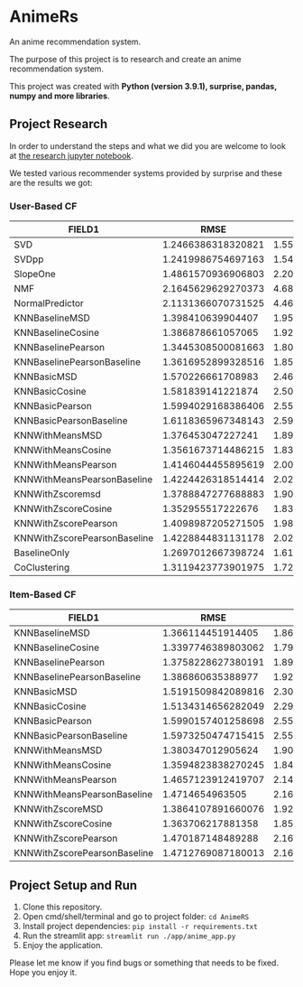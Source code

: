# AnimeRs

An anime recommendation system.

The purpose of this project is to research and create an anime recommendation system.

This project was created with **Python (version 3.9.1), surprise, pandas, numpy and more libraries**.

## Project Research

In order to understand the steps and what we did you are welcome to look at [the research jupyter notebook](https://github.com/leorrose/AnimeRS/blob/main/research_notebook.ipynb).

We tested various recommender systems provided by surprise and these are the results we got:

### **User-Based CF**

|FIELD1            |RMSE              |MSE               |MAE               |P@5                |R@5               |F1@5              |P@10               |R@10               |F1@10              |P@15               |R@15               |F1@15              |
|------------------|------------------|------------------|------------------|-------------------|------------------|------------------|-------------------|-------------------|-------------------|-------------------|-------------------|-------------------|
|SVD               |1.2466386318320821|1.5541687172779728|0.950649059275635 |0.821792547358859  |0.808167171644359 |0.8149213634198587|0.8202514385582871 |0.8309929909023989 |0.825583949469362  |0.8211466638160235 |0.8337652391649222 |0.8274009774577031 |
|SVDpp             |1.2419986754697163|1.5425765662960005|0.9450240682058786|0.8188678971128791 |0.7896043125358151|0.8039678745549546|0.8152670698321598 |0.8081014340360854 |0.8116670840928523 |0.8148952263938591 |0.8093891685768118 |0.8121295942674633 |
|SlopeOne          |1.4861570936906803|2.2087201120432405|1.1357538191970875|0.7711254526309709 |0.6837134210019202|0.7247915038745656|0.7695408164097652 |0.6966650348950609 |0.7312889080782549 |0.7745419734419228 |0.7013057648417959 |0.7361012749040896 |
|NMF               |2.1645629629270373|4.685525752648781 |1.8700458723769624|0.2816920600486546 |0.14119405854817188|0.1881016258888802|0.2857974991324242 |0.14254297881599048|0.19020809749813983|0.28034197512918746|0.14092628541548033|0.18755996120225144|
|NormalPredictor   |2.1131366070731525|4.465417596127226 |1.6771977769884412|0.7375367312463046 |0.6174220626313723|0.6721390670385622|0.739920385880311  |0.6281192491352906 |0.6794482920849733 |0.7365212868783232 |0.6249930021652182 |0.6761879041065313 |
|KNNBaselineMSD    |1.398410639904407 |1.9555830380571853|1.0669036306056126|0.8171542147591098 |0.7751485069053153|0.7955949747818974|0.8163007742846782 |0.7942681525203055 |0.8051321513697616 |0.8118771257566572 |0.7903858584239758 |0.8009848818709067 |
|KNNBaselineCosine |1.386878661057065 |1.9236409011799906|1.0594412499370167|0.8213979689887809 |0.784533543361471 |0.8025400900390129|0.8163545535545742 |0.7993945680685116 |0.807783132725163  |0.8158383892107871 |0.7992079190989674 |0.8074369434899701 |
|KNNBaselinePearson|1.3445308500081663|1.8078154533494963|1.0233890437557627|0.8259557346454507 |0.8281990254116209|0.8270710550263767|0.8243993866619018 |0.851271467746311  |0.8376190210853552 |0.8221058734399913 |0.8528147820224973 |0.8371786049786873 |
|KNNBaselinePearsonBaseline|1.3616952899328516|1.8542541675921698|1.0384156709120755|0.825437492764036  |0.8245241125371615|0.8249770259766642|0.8231621627433938 |0.8475920311643785 |0.8351967082933334 |0.822986733095186  |0.8474065493728853 |0.8350150557512332 |
|KNNBasicMSD       |1.570226661708983 |2.465623090366103 |1.1971474624994771|0.8124311320861954 |0.7924152038858621|0.8022951900471206|0.8080096162851834 |0.8103188783128166 |0.8091608679006222 |0.8084163159741713 |0.8117116809127282 |0.8100590349801697 |
|KNNBasicCosine    |1.581839141221874 |2.5023280170790505|1.2120829685526158|0.8141367446391025 |0.8046185243353452|0.8093420770200057|0.8096978987086647 |0.8207100773283991 |0.8151603787070405 |0.8107416695599371 |0.8231951103025006 |0.8169167384814318 |
|KNNBasicPearson   |1.5994029168386406|2.558155128783915 |1.2471166570806367|0.8117581540273585 |0.8852442240077742|0.8469085081555134|0.8124881607018233 |0.9248683691654985 |0.8650416377591007 |0.8120686249394726 |0.9252763600323091 |0.8649827110232462 |
|KNNBasicPearsonBaseline|1.6118365967348143|2.598034123999734 |1.2509494202488667|0.8114238388206948 |0.8773810968790097|0.8431121630087256|0.8113745437872941 |0.9127279136565372 |0.8590713949002545 |0.8112168145381808 |0.9158684707572963 |0.860370022257935  |
|KNNWithMeansMSD   |1.376453047227241 |1.894667290359105 |1.0475985960340817|0.7865885917154793 |0.7356529738828108|0.7602675608077976|0.7861160809941485 |0.7546904741711472 |0.7700824793833444 |0.7880956463052174 |0.7583328079565457 |0.7729274050921704 |
|KNNWithMeansCosine|1.3561673714486215|1.8392448162706831|1.0302110753122853|0.7868170989385913 |0.7383283602817778|0.7617972176531568|0.7864747253960043 |0.7576139898176156 |0.7717712985507573 |0.7864292583108007 |0.7579462791383904 |0.7719195333126818 |
|KNNWithMeansPearson|1.4146044455895619|2.001223608355999 |1.0791284426360759|0.7332763404138787 |0.7558542432040236|0.7443936057240416|0.7348916010729349 |0.7882336547052388 |0.7606223266338507 |0.7326515365412436 |0.7867882071401107 |0.7587541225505358 |
|KNNWithMeansPearsonBaseline|1.4224426318514414|2.023367706554281 |1.0853174245214858|0.7363541324899715 |0.7519017437297745|0.7440450086421799|0.7394133375149993 |0.7817954082195213 |0.7600109211383559 |0.7389174718046624 |0.7833449643030551 |0.7604816730644768 |
|KNNWithZscoremsd  |1.3788847277688883|1.9013516752608104|1.0375657830050327|0.7921137744554245 |0.7449251214848664|0.7677921857833014|0.7883159578134012 |0.7619380637345282 |0.7748966483925355 |0.7905639635792684 |0.7632982633959184 |0.7766838494996915 |
|KNNWithZscoreCosine|1.352955517222676 |1.8305378661693155|1.0190715209106491|0.7946934955949703 |0.7509185907514219|0.772185274711921 |0.791687924868308  |0.7701273671846678 |0.7807570910473473 |0.7924395119312745 |0.7711690177658201 |0.7816573713920851 |
|KNNWithZscorePearson|1.4098987205271505|1.9878695963100115|1.0726010605731058|0.7374811976478353 |0.7585981809304221|0.7478885789975193|0.7366826984480097 |0.7878881304442884 |0.76142295116784   |0.7379844380474031 |0.7906789186941766 |0.7634223713777277 |
|KNNWithZscorePearsonBaseline|1.4228844831131178|2.0247620146889576|1.0821061690189422|0.7405915063529038 |0.7555352981583681|0.7479852870872525|0.7381589224019051 |0.7821479671304233 |0.7595145685006843 |0.741012069427383  |0.7859562669903765 |0.7628183284143244 |
|BaselineOnly      |1.2697012667398724|1.6122320696174615|0.9706569670311722|0.8316958274575785 |0.8497705980038063|0.8406298156194699|0.8277099915973795 |0.8740569539130549 |0.8502486766687344 |0.8291474330794177 |0.8775098014798093 |0.8526399924974705 |
|CoClustering      |1.3119423773901975|1.721237844144515 |1.0056872223575495|0.7875553740390717 |0.7334627225108244|0.7595422081721466|0.7851123516262807 |0.7504443552865302 |0.7673850086073116 |0.7865566256587904 |0.7499012241636025 |0.7677822075326837 |

### **Item-Based CF**

|FIELD1            |RMSE              |MSE               |MAE               |P@5                |R@5               |F1@5              |P@10               |R@10               |F1@10              |P@15               |R@15               |F1@15              |
|------------------|------------------|------------------|------------------|-------------------|------------------|------------------|-------------------|-------------------|-------------------|-------------------|-------------------|-------------------|
|KNNBaselineMSD    |1.366114451914405 |1.8662905047067233|1.0257180408478177|0.7911738379366676 |0.7479011157196619|0.7689264649192715|0.7932282044303103 |0.7726453129628611 |0.782799873244865  |0.7906179767031234 |0.7716868301478375 |0.7810342036265258 |
|KNNBaselineCosine |1.3397746389803062|1.7950521899277543|1.0097669586993985|0.794138035661082  |0.7546255412856192|0.7738750848667941|0.7911257697459891 |0.7752056746618489 |0.7830821348612798 |0.7916984962993456 |0.778282711811469  |0.7849316140634988 |
|KNNBaselinePearson|1.3758228627380191|1.8929320360234236|1.0384445362185366|0.8132247576673691 |0.7934769400866921|0.8032265837483223|0.8108722547278573 |0.8166140099149976 |0.8137310512850953 |0.8086616513336364 |0.8139115408103039 |0.8112759912577345 |
|KNNBaselinePearsonBaseline|1.386860635388977 |1.9233982715905313|1.046915727726262 |0.8112177583992247 |0.7874842924836998|0.7991708171015098|0.8088514391469219 |0.8099789657775173 |0.8094123689997144 |0.8080195476710011 |0.8088802968932496 |0.8084494386625802 |
|KNNBasicMSD       |1.5191509842089816|2.3078984808159335|1.1412651801346463|0.7793433889853508 |0.7754117231052828|0.7773687037854964|0.777907562105646  |0.8030328664694979 |0.7902685913298021 |0.7773839703402249 |0.80362004143658   |0.7902809879917424 |
|KNNBasicCosine    |1.5134314656282049|2.290576422979273 |1.1397030621147017|0.7762801739094788 |0.7841397632377504|0.7801870414483421|0.7759986581933109 |0.8145435330097224 |0.7948018305129685 |0.7732959133553675 |0.8124149618519209 |0.7923727314009733 |
|KNNBasicPearson   |1.5990157401258698|2.5569075530003356|1.2199980848819532|0.8023331017173154 |0.851085663209739 |0.8259885664561842|0.8009415053660452 |0.8850575713925745 |0.8409000483868375 |0.8023692587754983 |0.8872280120293015 |0.8426665197581087 |
|KNNBasicPearsonBaseline|1.5973250474715415|2.551466349317195 |1.2153278186596963|0.7995458743748439 |0.838214207332444 |0.8184217897406274|0.7984467434115674 |0.8712288806584689 |0.8332506736072359 |0.7989812221907979 |0.8723801403450974 |0.8340664847718854 |
|KNNWithMeansMSD   |1.380347012905624 |1.9054472065287456|1.0405027798249855|0.7955981611089108 |0.7322596738904392|0.76261327000769  |0.7942880637489266 |0.7504615010419483 |0.7717492140055853 |0.7931249973563246 |0.7495914461847579 |0.7707412926465141 |
|KNNWithMeansCosine|1.3594823838270245|1.848220424925835 |1.0237033415064871|0.7939217346487165 |0.7339986797423164|0.7627837739418555|0.7969194219707465 |0.7556374574069008 |0.7757293553417887 |0.7952090090469575 |0.756577327821164  |0.7754092842542168 |
|KNNWithMeansPearson|1.4657123912419707|2.148362961025515 |1.1143662829060104|0.8094619961492207 |0.7645702427018006|0.7863739291490991|0.8069140431680175 |0.7817931565415921 |0.7941517595038096 |0.8066891604571055 |0.7831192898349129 |0.7947255274658315 |
|KNNWithMeansPearsonBaseline|1.4714654963505   |2.1652715050911544|1.1159821063439488|0.8046454807449989 |0.7536467103000125|0.7783067073893994|0.808045623453788  |0.7772407764552491 |0.7923427572339874 |0.8047599828915931 |0.775829065773746  |0.7900270966188045 |
|KNNWithZscoreMSD  |1.3864107891660076|1.9222261325140333|1.0434072591502743|0.7988502579149921 |0.7353745582614113|0.7657971379550664|0.7998479030705653 |0.7576271392441782 |0.7781605035271177 |0.7985407981113094 |0.7565247315134348 |0.7769625803765955 |
|KNNWithZscoreCosine|1.363706217881358 |1.8597661579971827|1.026363650331644 |0.8008319650322925 |0.741780819442555 |0.770173023673313 |0.8003679684938072 |0.7628590860032153 |0.7811587045904054 |0.7997159271949327 |0.7615371597800603 |0.7801574466707192 |
|KNNWithZscorePearson|1.470187148489288 |2.1614606542538524|1.1178063051120215|0.8082858259995653 |0.7654649706673161|0.7862886986048343|0.8095214784355148 |0.7847982393158663 |0.7969660351420036 |0.8086023907009723 |0.7856409630683181 |0.7969547888513718 |
|KNNWithZscorePearsonBaseline|1.4712769087180013|2.164661476220339 |1.1167613433425654|0.8081957303898509 |0.7637862095580561|0.7853608757943151|0.8064547414106873 |0.7786464701717015 |0.7923042075702783 |0.8063728267599609 |0.7794109575176488 |0.7926612652211737 |

## Project Setup and Run

1. Clone this repository.
2. Open cmd/shell/terminal and go to project folder: `cd AnimeRS`
3. Install project dependencies: `pip install -r requirements.txt`
4. Run the streamlit app: `streamlit run ./app/anime_app.py`
5. Enjoy the application.

Please let me know if you find bugs or something that needs to be fixed.
Hope you enjoy it.
